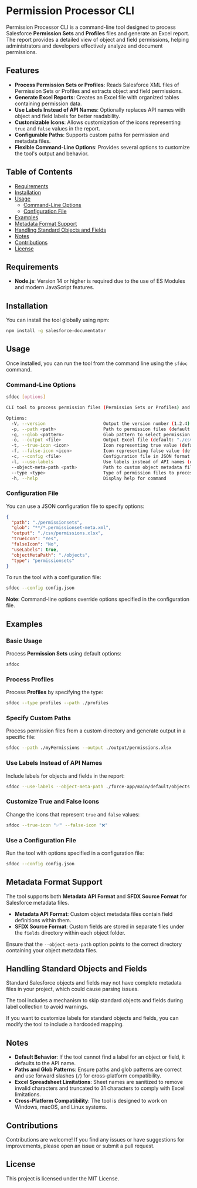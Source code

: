 
# Permission Processor CLI

Permission Processor CLI is a command-line tool designed to process Salesforce **Permission Sets** and **Profiles** files and generate an Excel report. The report provides a detailed view of object and field permissions, helping administrators and developers effectively analyze and document permissions.

## Features

- **Process Permission Sets or Profiles**: Reads Salesforce XML files of Permission Sets or Profiles and extracts object and field permissions.
- **Generate Excel Reports**: Creates an Excel file with organized tables containing permission data.
- **Use Labels Instead of API Names**: Optionally replaces API names with object and field labels for better readability.
- **Customizable Icons**: Allows customization of the icons representing `true` and `false` values in the report.
- **Configurable Paths**: Supports custom paths for permission and metadata files.
- **Flexible Command-Line Options**: Provides several options to customize the tool's output and behavior.

## Table of Contents

- [Requirements](#requirements)
- [Installation](#installation)
- [Usage](#usage)
  - [Command-Line Options](#command-line-options)
  - [Configuration File](#configuration-file)
- [Examples](#examples)
- [Metadata Format Support](#metadata-format-support)
- [Handling Standard Objects and Fields](#handling-standard-objects-and-fields)
- [Notes](#notes)
- [Contributions](#contributions)
- [License](#license)

## Requirements

- **Node.js**: Version 14 or higher is required due to the use of ES Modules and modern JavaScript features.

## Installation

You can install the tool globally using npm:

```bash
npm install -g salesforce-documentator
```

## Usage

Once installed, you can run the tool from the command line using the `sfdoc` command.

### Command-Line Options

```bash
sfdoc [options]

CLI tool to process permission files (Permission Sets or Profiles) and generate an Excel report

Options:
  -V, --version                      Output the version number (1.2.4)
  -p, --path <path>                  Path to permission files (default: "./permissionsets")
  -g, --glob <pattern>               Glob pattern to select permission files (default: "**/*-meta.xml")
  -o, --output <file>                Output Excel file (default: "./csv/permissions.xlsx")
  -t, --true-icon <icon>             Icon representing true value (default: "✔")
  -f, --false-icon <icon>            Icon representing false value (default: "✖")
  -c, --config <file>                Configuration file in JSON format
  -l, --use-labels                   Use labels instead of API names (default: false)
  --object-meta-path <path>          Path to custom object metadata files (default: "./objects")
  --type <type>                      Type of permission files to process ("permissionsets" or "profiles", default: "permissionsets")
  -h, --help                         Display help for command
```

### Configuration File

You can use a JSON configuration file to specify options:

```json
{
  "path": "./permissionsets",
  "glob": "**/*.permissionset-meta.xml",
  "output": "./csv/permissions.xlsx",
  "trueIcon": "Yes",
  "falseIcon": "No",
  "useLabels": true,
  "objectMetaPath": "./objects",
  "type": "permissionsets"
}
```

To run the tool with a configuration file:

```bash
sfdoc --config config.json
```

**Note**: Command-line options override options specified in the configuration file.

## Examples

### Basic Usage

Process **Permission Sets** using default options:

```bash
sfdoc
```

### Process Profiles

Process **Profiles** by specifying the type:

```bash
sfdoc --type profiles --path ./profiles
```

### Specify Custom Paths

Process permission files from a custom directory and generate output in a specific file:

```bash
sfdoc --path ./myPermissions --output ./output/permissions.xlsx
```

### Use Labels Instead of API Names

Include labels for objects and fields in the report:

```bash
sfdoc --use-labels --object-meta-path ./force-app/main/default/objects
```

### Customize True and False Icons

Change the icons that represent `true` and `false` values:

```bash
sfdoc --true-icon "✅" --false-icon "❌"
```

### Use a Configuration File

Run the tool with options specified in a configuration file:

```bash
sfdoc --config config.json
```

## Metadata Format Support

The tool supports both **Metadata API Format** and **SFDX Source Format** for Salesforce metadata files.

- **Metadata API Format**: Custom object metadata files contain field definitions within them.
- **SFDX Source Format**: Custom fields are stored in separate files under the `fields` directory within each object folder.

Ensure that the `--object-meta-path` option points to the correct directory containing your object metadata files.

## Handling Standard Objects and Fields

Standard Salesforce objects and fields may not have complete metadata files in your project, which could cause parsing issues.

The tool includes a mechanism to skip standard objects and fields during label collection to avoid warnings.

If you want to customize labels for standard objects and fields, you can modify the tool to include a hardcoded mapping.

## Notes

- **Default Behavior**: If the tool cannot find a label for an object or field, it defaults to the API name.
- **Paths and Glob Patterns**: Ensure paths and glob patterns are correct and use forward slashes (`/`) for cross-platform compatibility.
- **Excel Spreadsheet Limitations**: Sheet names are sanitized to remove invalid characters and truncated to 31 characters to comply with Excel limitations.
- **Cross-Platform Compatibility**: The tool is designed to work on Windows, macOS, and Linux systems.

## Contributions

Contributions are welcome! If you find any issues or have suggestions for improvements, please open an issue or submit a pull request.

## License

This project is licensed under the MIT License.
